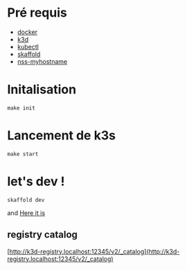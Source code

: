 
# Pré requis
- [docker](https://docs.docker.com/engine/install/ubuntu/)
- [k3d](https://k3d.io/v5.1.0/#install-script)
- [kubectl](https://kubernetes.io/fr/docs/tasks/tools/install-kubectl/)
- [skaffold](https://skaffold.dev/docs/install/)
- [nss-myhostname](apt:nss-myhostname)

# Initalisation
`make init`

# Lancement de k3s 
`make start`

# let's dev !
`skaffold dev`

and [Here it is](http://todolist.localhost/)

## registry catalog
[http://k3d-registry.localhost:12345/v2/_catalog](http://k3d-registry.localhost:12345/v2/_catalog)